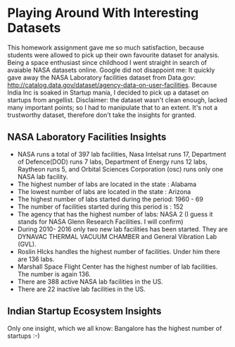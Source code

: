 # Playing Around With Interesting Datasets #

This homework assignment gave me so much satisfaction, because students were allowed to pick up their own favourite dataset for analysis. Being a space enthusiast since childhood I went straight in search of avaiable NASA datasets online. Google did not disappoint me: It quickly gave away the NASA Laboratory facilities dataset from Data.gov: http://catalog.data.gov/dataset/agency-data-on-user-facilities. Because India Inc is soaked in Startup mania, I decided to pick up a dataset on startups from angellist. Disclaimer: the dataset wasn't clean enough, lacked many important points; so I had to manipulate that to an extent. It's not a trustworthy dataset, therefore don't take the insights for granted.

## NASA Laboratory Facilities Insights ##

* NASA runs a total of 397 lab facilities, Nasa Intelsat runs 17, Department of Defence(DOD) runs 7 labs, Department of Energy runs 12 labs, Raytheon runs 5, and Orbital Sciences Corporation (osc) runs only one NASA lab facility.
* The highest number of labs are located in the state : Alabama
* The lowest number of labs are located in the state : Arizona
* The highest number of labs started during the period: 1960 - 69
* The number of facilities started during this period is : 152
* The agency that has the highest number of labs: NASA 2 (I guess it stands for NASA Glenn Research Facilities. I will confirm)
* During 2010- 2016 only two new lab facilities has been started. They are DYNAVAC THERMAL VACUUM CHAMBER
 and General Vibration Lab (GVL).
* Roslin HIcks handles the highest number of facilities. Under him there are 136 labs.
* Marshall Space Flight Center has the highest number of lab facilities. The number is again 136.
* There are 388 active NASA lab facilities in the US.
* There are 22 inactive lab facilities in the US.

## Indian Startup  Ecosystem Insights ##

Only one insight, which we all know: Bangalore has the highest number of startups :-)
